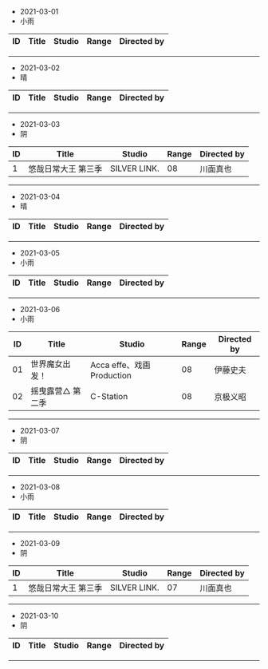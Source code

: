 - 2021-03-01
- 小雨

ID|Title|Studio|Range|Directed by
---|---|---|---|---

> 
---
- 2021-03-02
- 晴

ID|Title|Studio|Range|Directed by
---|---|---|---|---

> 
---
- 2021-03-03
- 阴

ID|Title|Studio|Range|Directed by
---|---|---|---|---
1|悠哉日常大王 第三季|SILVER LINK.|08|川面真也

> 
---
- 2021-03-04
- 晴

ID|Title|Studio|Range|Directed by
---|---|---|---|---

> 
---
- 2021-03-05
- 	 小雨

ID|Title|Studio|Range|Directed by
---|---|---|---|---

> 
---
- 2021-03-06
- 	 小雨

ID|Title|Studio|Range|Directed by
---|---|---|---|---
01|世界魔女出发！|Acca effe、戏画Production|08|伊藤史夫
02|摇曳露营△ 第二季|C-Station|08|京极义昭

> 
---
- 2021-03-07
- 阴

ID|Title|Studio|Range|Directed by
---|---|---|---|---

> 
---
- 2021-03-08
- 小雨

ID|Title|Studio|Range|Directed by
---|---|---|---|---

> 
---
- 2021-03-09
- 阴

ID|Title|Studio|Range|Directed by
---|---|---|---|---
1|悠哉日常大王 第三季|SILVER LINK.|07|川面真也

> 
---
- 2021-03-10
- 阴

ID|Title|Studio|Range|Directed by
---|---|---|---|---

> 
---
